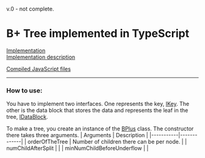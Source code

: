v.0 - not complete.

# B+ Tree implemented in TypeScript 

[Implementation](b-plus-src/) \
[Implementation description](b-plus-src/README.md)

[Compiled JavaScript files](js-build/)

<hr>

### How to use:
You have to implement two interfaces. One represents the key, [IKey](b-plus-src/ikey.ts). The other is the data block that stores the data and represents the leaf in the tree, [IDataBlock](b-plus-src/idatablock.ts).

To make a tree, you create an instance of the [BPlus](b-plus-src/b-plus.ts) class. The constructor there takes three arguments.
| Arguments | Description |
|-----------|-------------|
| orderOfTheTree | Number of children there can be per node. |
| numChildAfterSplit |  |
| minNumChildBeforeUnderflow |  |